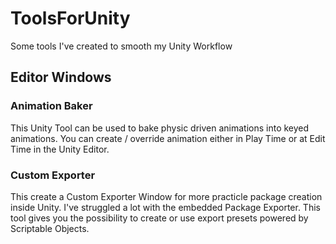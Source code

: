 # ToolsForUnity
Some tools I've created to smooth my Unity Workflow

## Editor Windows

### Animation Baker 
This Unity Tool can be used to bake physic driven animations into keyed animations. You can create / override animation either in Play Time or at Edit Time in the Unity Editor.

### Custom Exporter
This create a Custom Exporter Window for more practicle package creation inside Unity. I've struggled a lot with the embedded Package Exporter. This tool gives you the possibility to create or use export presets powered by Scriptable Objects.
